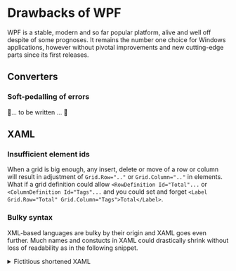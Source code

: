 # Drawbacks of WPF

WPF is a stable, modern and so far popular platform, alive and well off despite of some prognoses. It remains the number one choice for Windows applications, however without pivotal improvements and new cutting-edge parts since its first releases.

## Converters

### Soft-pedalling of errors

🚧... to be written ... 🚧

## XAML

### Insufficient element ids
When a grid is big enough, any insert, delete or move of a row or column will result in adjustment of `Grid.Row=".."` or `Grid.Column=".."` in elements.\
What if a grid definition could allow `<RowDefinition Id="Total"...` or `<ColumnDefinition Id="Tags"...` and you could set and forget `<Label Grid.Row="Total" Grid.Column="Tags">Total</Label>`.

### Bulky syntax
XML-based languages are bulky by their origin and XAML goes even further. Much names and constucts in XAML could drastically shrink without loss of readability as in the following snippet.
<details>
  <summary>Fictitious shortened XAML</summary>

```XAML
<Grid>
   <Grid.Rows>
      <Row Height="Auto" />
      <Row Height="Auto" />
      <Row Height="Auto" />
   </Grid.Rows>
   <Grid.Cols>
      <Col Width="Auto"/>
      <Col Width="*"/>
   </Grid.Cols>
   <Label Grid="1,0">Ja</Label>
   ...
</Grid>
```
</details>

